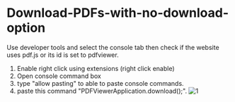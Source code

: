 # Download-PDFs-with-no-download-option
Use developer tools and select the console tab then check if the website uses pdf.js or its id is set to pdfviewer.
1. Enable right click using extensions (right click enable)
2. Open console command box
3. type "allow pasting" to able to paste console commands.
4. paste this command "PDFViewerApplication.download();".
![1](https://github.com/user-attachments/assets/42e059e9-8678-4350-bd11-56ee555603e0)
